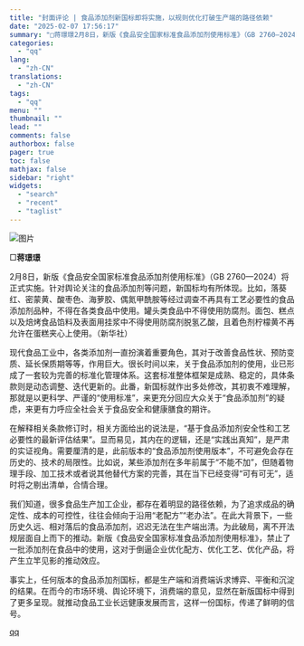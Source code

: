 ```yaml
---
title: "封面评论 | 食品添加剂新国标即将实施，以规则优化打破生产端的路径依赖"
date: "2025-02-07 17:56:17"
summary: "□蒋璟璟2月8日，新版《食品安全国家标准食品添加剂使用标准》（GB 2760—2024）将正式实施。..."
categories:
  - "qq"
lang:
  - "zh-CN"
translations:
  - "zh-CN"
tags:
  - "qq"
menu: ""
thumbnail: ""
lead: ""
comments: false
authorbox: false
pager: true
toc: false
mathjax: false
sidebar: "right"
widgets:
  - "search"
  - "recent"
  - "taglist"
---
```


![图片](https://inews.gtimg.com/news_bt/OWfOp8VOO3AmWOLvaYtJrxQ__Q183Wz_2iXr1ratDuhNIAA/641)

□**蒋璟璟**

2月8日，新版《食品安全国家标准食品添加剂使用标准》（GB 2760—2024）将正式实施。针对舆论关注的食品添加剂等问题，新国标均有所体现。比如，落葵红、密蒙黄、酸枣色、海萝胶、偶氮甲酰胺等经过调查不再具有工艺必要性的食品添加剂品种，不得在各类食品中使用。罐头类食品中不得使用防腐剂。面包、糕点以及焙烤食品馅料及表面用挂浆中不得使用防腐剂脱氢乙酸，且着色剂柠檬黄不再允许在蛋糕夹心上使用。（新华社）

现代食品工业中，各类添加剂一直扮演着重要角色，其对于改善食品性状、预防变质、延长保质期等等，作用巨大。很长时间以来，关于食品添加剂的使用，业已形成了一套较为完善的标准化管理体系。这套标准整体框架是成熟、稳定的，具体条款则是动态调整、迭代更新的。此番，新国标就作出多处修改，其初衷不难理解，那就是以更科学、严谨的“使用标准”，来更充分回应大众关于“食品添加剂”的疑虑，来更有力呼应全社会关于食品安全和健康膳食的期许。

在解释相关条款修订时，相关方面给出的说法是，“基于食品添加剂安全性和工艺必要性的最新评估结果”。显而易见，其内在的逻辑，还是“实践出真知”，是严肃的实证视角。需要厘清的是，此前版本的“食品添加剂使用版本”，不可避免会存在历史的、技术的局限性。比如说，某些添加剂在多年前属于“不能不加”，但随着物理手段、加工技术或者说其他替代方案的完善，其在当下已经变得“可有可无”，适时将之剔出清单，合情合理。

我们知道，很多食品生产加工企业，都存在着明显的路径依赖，为了追求成品的确定性、成本的可控性，往往会倾向于沿用“老配方”“老办法”。在此大背景下，一些历史久远、相对落后的食品添加剂，迟迟无法在生产端出清。为此破局，离不开法规层面自上而下的推动。新版《食品安全国家标准食品添加剂使用标准》，禁止了一批添加剂在食品中的使用，这对于倒逼企业优化配方、优化工艺、优化产品，将产生立竿见影的推动效应。

事实上，任何版本的食品添加剂国标，都是生产端和消费端诉求博弈、平衡和沉淀的结果。在而今的市场环境、舆论环境下，消费端的意见，显然在新版国标中得到了更多呈现。就推动食品工业长远健康发展而言，这样一份国标，传递了鲜明的信号。

[qq](https://new.qq.com/rain/a/20250207A0771K00)
